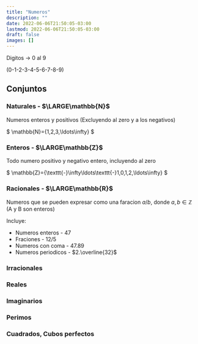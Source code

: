 ```yaml
---
title: "Numeros"
description: ""
date: 2022-06-06T21:50:05-03:00
lastmod: 2022-06-06T21:50:05-03:00
draft: false
images: []
---
```


Digitos → 0 al 9

  (0-1-2-3-4-5-6-7-8-9)

## Conjuntos

### Naturales - $\LARGE\mathbb{N}$

Numeros enteros y positivos (Excluyendo al zero y a los negativos)

$ \mathbb{N}=\{1,2,3,\ldots\infty\} $

### Enteros - $\LARGE\mathbb{Z}$

Todo numero positivo y negativo entero, incluyendo al zero

$ \mathbb{Z}=\{\texttt{-}\infty\ldots\texttt{-}1,0,1,2,\ldots\infty\} $


### Racionales - $\LARGE\mathbb{R}$

Numeros que se pueden expresar como una faracion $a/b$, donde ${a,b}\in\mathbb{Z}$ (A y B son enteros)

Incluye:
- Numeros enteros - $47$
- Fraciones - $12/5$
- Numeros con coma - $47.89$
- Numeros periodicos - $2.\overline{32}$

### Irracionales

### Reales

### Imaginarios

### Perimos

### Cuadrados, Cubos perfectos
